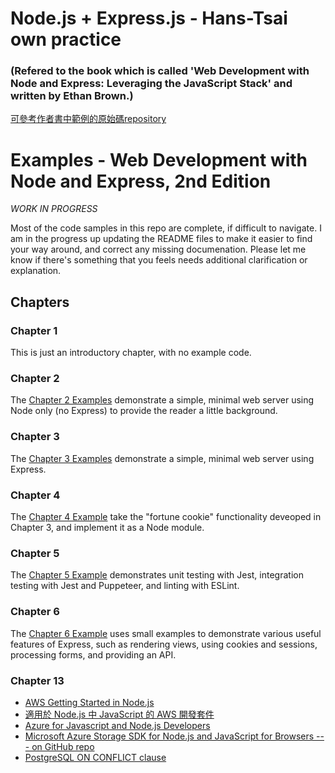 # Node.js + Express.js - Hans-Tsai own practice 
### (Refered to the book which is called 'Web Development with Node and Express: Leveraging the JavaScript Stack' and written by Ethan Brown.)
[可參考作者書中範例的原始碼repository](<https://github.com/EthanRBrown/web-development-with-node-and-express-2e>)<br>

# Examples - Web Development with Node and Express, 2nd Edition

*WORK IN PROGRESS*

Most of the code samples in this repo are complete, if difficult to navigate.  I am in the progress up updating the README files to make it easier to find your way around, and correct any missing documenation.  Please let me know if there's something that you feels needs additional clarification or explanation.

## Chapters

### Chapter 1

This is just an introductory chapter, with no example code.

### Chapter 2

The [Chapter 2 Examples](ch02/README.md) demonstrate a simple, minimal web server using Node only (no Express) to provide the reader a little background.

### Chapter 3

The [Chapter 3 Examples](ch03/README.md) demonstrate a simple, minimal web server using Express.

### Chapter 4

The [Chapter 4 Example](ch04/README.md) take the "fortune cookie" functionality deveoped in Chapter 3, and implement it as a Node module.

### Chapter 5

The [Chapter 5 Example](ch05/README.md) demonstrates unit testing with Jest, integration testing with Jest and Puppeteer, and linting with ESLint.

### Chapter 6

The [Chapter 6 Example](ch06/README.md) uses small examples to demonstrate various useful features of Express, such as rendering views, using cookies and sessions, processing forms, and providing an API.


### Chapter 13
- [AWS Getting Started in Node.js](https://docs.aws.amazon.com/sdk-for-javascript/v2/developer-guide/getting-started-nodejs.html)<br>
- [適用於 Node.js 中 JavaScript 的 AWS 開發套件](https://aws.amazon.com/tw/sdk-for-node-js/)<br>
- [Azure for Javascript and Node.js Developers](https://docs.microsoft.com/zh-tw/azure/developer/javascript/)<br>
- [Microsoft Azure Storage SDK for Node.js and JavaScript for Browsers --- on GitHub repo](https://github.com/Azure/azure-storage-node)<br>
- [PostgreSQL ON CONFLICT clause](https://www.postgresql.org/docs/current/sql-insert.html#SQL-ON-CONFLICT)<br>